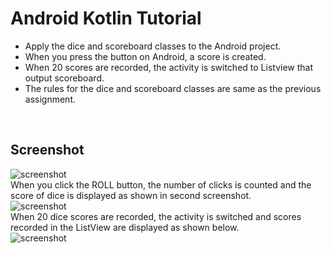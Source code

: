 # Android Kotlin Tutorial

- Apply the dice and scoreboard classes to the Android project.  
- When you press the button on Android, a score is created.  
- When 20 scores are recorded, the activity is switched to Listview that output scoreboard.  
- The rules for the dice and scoreboard classes are same as the previous assignment.  


<br/>

## Screenshot
![screenshot](https://user-images.githubusercontent.com/42952244/83178001-e0457b80-a15a-11ea-8c7b-93604ca8a0ee.png)  
When you click the ROLL button, the number of clicks is counted and the score of dice is displayed as shown in second screenshot.  
![screenshot](https://user-images.githubusercontent.com/42952244/83178011-e4719900-a15a-11ea-9a89-797a57a5a690.png)  
When 20 dice scores are recorded, the activity is switched and scores recorded in the ListView are displayed as shown below.  
![screenshot](https://user-images.githubusercontent.com/42952244/83178008-e2a7d580-a15a-11ea-98f7-d83905f8cfa7.png)  
